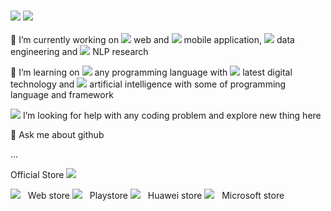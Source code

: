 ### <img src="https://img.icons8.com/external-flaticons-flat-flat-icons/64/undefined/external-developer-no-code-flaticons-flat-flat-icons-2.png"> <img src="https://img.icons8.com/doodle/48/undefined/hello--v1.png"/>

<!-- Hi there 👋 -->


<!--
**Dimas263/Dimas263** is a ✨ _special_ ✨ repository because its `README.md` (this file) appears on your GitHub profile.

Here are some ideas to get you started:
-->
🔭 I’m currently working on <img src="https://img.icons8.com/external-prettycons-flat-prettycons/16/undefined/external-web-web-and-seo-prettycons-flat-prettycons.png" > web and <img src="https://img.icons8.com/office/16/undefined/android.png" > mobile application, <img src="https://img.icons8.com/office/16/undefined/blockchain-technology.png"/> data engineering and <img src="https://img.icons8.com/office/16/undefined/play-graph-report.png"/> NLP research

🌱 I’m learning on <img src="https://img.icons8.com/office/16/undefined/source-code.png"/> any programming language with <img src="https://img.icons8.com/office/16/undefined/chatbot.png"/> latest digital technology and <img src="https://img.icons8.com/office/16/undefined/for-experienced.png"/> artificial intelligence with some of programming language and framework 

<img src="https://img.icons8.com/external-sbts2018-flat-sbts2018/25/undefined/external-help-social-media-basic-1-sbts2018-flat-sbts2018.png"/> I’m looking for help with any coding problem and explore new thing here

💬 Ask me about github
<!--
- 👯 I’m looking to collaborate on ...
- 💬 Ask me about ...
- 📫 How to reach me: ...
- 😄 Pronouns: ...
- ⚡ Fun fact: ...
-->
... 

Official Store <img src="https://img.icons8.com/fluency/24/undefined/instagram-check-mark.png"/>

<img src="https://img.icons8.com/fluency/24/000000/internet.png"/> &nbsp; Web store  <img src="https://img.icons8.com/fluency/24/000000/google-play.png"/> &nbsp; Playstore  <img src="https://img.icons8.com/external-tal-revivo-shadow-tal-revivo/24/000000/external-huawei-technologies-company-a-chinese-multinational-technology-provides-telecommunications-equipment-and-consumer-electronics-logo-shadow-tal-revivo.png"/> &nbsp; Huawei store  <img src="https://img.icons8.com/fluency/24/000000/microsoft-store.png"/> &nbsp; Microsoft store
